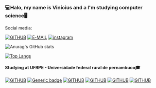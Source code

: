 
### 💻Halo, my name is Vinícius and a I'm studying computer science🖥️


Social media:

[![GITHUB](https://img.shields.io/badge/GitHub-100000?style=for-the-badge&logo=github&logoColor=white)](https://github.com/ViniciusBPessoa)
[![E-MAIL](https://img.shields.io/badge/Gmail-D14836?style=for-the-badge&logo=gmail&logoColor=white)](https://mail.google.com/mail/u/0/#inbox?compose=GTvVlcSMTRmXPWcVTZtSdWtzFkkCmqhBHXdMRHlhGdWjhSThhDGbMTzLDRcwhDZmScrxlLXFTfRJH)
[![instagram](https://img.shields.io/badge/Instagram-E4405F?style=for-the-badge&logo=instagram&logoColor=white)](https://www.instagram.com/vinicius_ccbp/)

![Anurag's GitHub stats](https://github-readme-stats.vercel.app/api?username=ViniciusBPessoa&show_icons=true&theme=darcula)

[![Top Langs](https://github-readme-stats.vercel.app/api/top-langs/?username=ViniciusBPessoa&exclude_repo=github-readme-stats,anuraghazra.github.io)](https://github.com/ViniciusBPessoa)



#### Studying at UFRPE - Universidade federal rural de pernambuco🎓

[![GITHUB](	https://img.shields.io/badge/Python-3776AB?style=for-the-badge&logo=python&logoColor=white)](https://github.com/ViniciusBPessoa)
[![Generic badge](https://img.shields.io/badge/Python-Intermediary-purple.svg)](https://github.com/ViniciusBPessoa)
[![GITHUB](https://img.shields.io/badge/C-00599C?style=for-the-badge&logo=c&logoColor=white)](https://github.com/ViniciusBPessoa)
[![GITHUB](	https://img.shields.io/badge/C%2B%2B-00599C?style=for-the-badge&logo=c%2B%2B&logoColor=white)](https://github.com/ViniciusBPessoa)
[![GITHUB](https://img.shields.io/badge/C%23-239120?style=for-the-badge&logo=c-sharp&logoColor=white)](https://github.com/ViniciusBPessoa)
[![GITHUB](https://img.shields.io/badge/Unity-100000?style=for-the-badge&logo=unity&logoColor=white)](https://github.com/ViniciusBPessoa)

